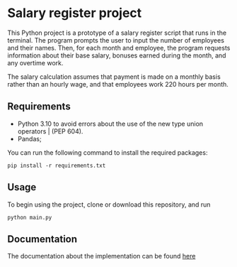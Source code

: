 # Salary register project

This Python project is a prototype of a salary register script that runs in the terminal. The program prompts the user to input the number of employees and their names. Then, for each month and employee, the program requests information about their base salary, bonuses earned during the month, and any overtime work.

The salary calculation assumes that payment is made on a monthly basis rather than an hourly wage, and that employees work 220 hours per month.

## Requirements
 -   Python 3.10 to avoid errors about the use of the new type union operators | (PEP 604).
 -   Pandas;

You can run the following command to install the required packages:
```
pip install -r requirements.txt
```

## Usage

To begin using the project, clone or download this repository, and run 

```
python main.py
```

## Documentation
The documentation about the implementation can be found [here](https://andrey-rv.github.io/SalaryRegister/)
